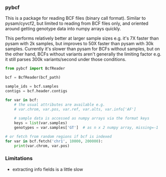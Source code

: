 
### pybcf

This is a package for reading BCF files (binary call format). Similar to pysam/cyvcf2, 
but limited to reading from BCF files only, and oriented around getting genotype 
data into numpy arrays quickly. 

This performs relatively better at larger sample sizes e.g. it's 7X faster than
pysam with 2k samples, but improves to 50X faster than pysam with 30k samples. 
Currently it's slower than pysam for BCFs without samples, but on the other hand,
BCFs without variants aren't generally the limiting factor e.g. it still parses 
300k variants/second under those conditions.

```py
from pybcf import BcfReader

bcf = BcfReader(bcf_path)

sample_ids = bcf.samples
contigs = bcf.header.contigs

for var in bcf:
    # the usual attributes are available e.g.
    # var.chrom, var.pos, var.ref, var.alts, var.info['AF']
    
    # sample data is accessed as numpy arrays via the format keys
    keys = list(var.samples)
    genotypes = var.samples['GT']  # as n x 2 numpy array, missing=-1

# or fetch from random regions if bcf is indexed
for var in bcf.fetch('chr1', 10000, 200000):
    print(var.chrom, var.pos)
```

### Limitations
 - extracting info fields is a little slow
